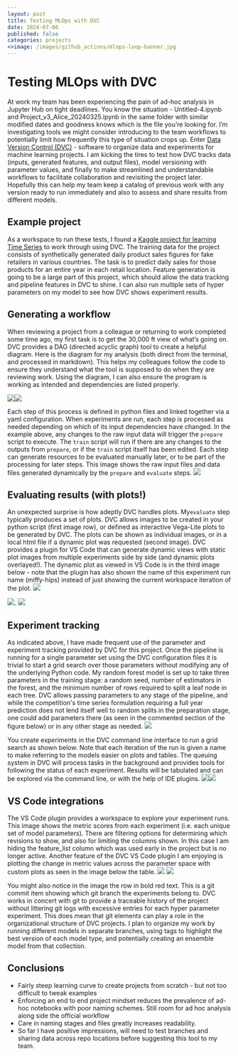 ```yaml
---
layout: post
title: Testing MLOps with DVC
date: 2024-07-06
published: false
categories: projects
<>image: /images/github_actions/mlops-loop-banner.jpg
---
```


# Testing MLOps with DVC
At work my team has been experiencing the pain of ad-hoc analysis in Jupyter Hub on tight deadlines.  You know the situation - Untitled-4.ipynb and Project_v3_Alice_20240325.ipynb in the same folder with similar modified dates and goodness knows which is the file you’re looking for.  I’m investigating tools we might consider introducing to the team workflows to potentially limit how frequently this type of situation crops up. Enter [Data Version Control \(DVC\)](https://dvc.org) - software to organize data and experiments for machine learning projects. I am kicking the tires to test how DVC tracks data (inputs, generated features, and output files), model versioning with parameter values, and finally to make streamlined and understandable workflows to facilitate collaboration and revisiting the project later.  Hopefully this can help my team keep a catalog of previous work with any version ready to run immediately and also to assess and share results from different models.

## Example project
As a workspace to run these tests, I found a [Kaggle project for learning Time Series](https://www.kaggle.com/competitions/playground-series-s3e19/overview) to work through using DVC. The training data for the project consists of synthetically generated daily product sales figures for fake retailers in various countries.  The task is to predict daily sales for those products for an entire year in each retail location.  Feature generation is going to be a large part of this project, which should allow the data tracking and pipeline features in DVC to shine.  I can also run multiple sets of hyper parameters on my model to see how DVC shows experiment results.

## Generating a workflow
When reviewing a project from a colleague or returning to work completed some time ago, my first task is to get the 30,000 ft view of what’s going on.  DVC provides a DAG (directed acyclic graph) tool to create a helpful diagram.  Here is the diagram for my analysis (both direct from the terminal, and processed in markdown).  This helps my colleagues follow the code to ensure they understand what the tool is supposed to do when they are reviewing work.  Using the diagram, I can also ensure the program is working as intended and dependencies are listed properly.  

![](Testing%20MLOps%20with%20DVC/Screenshot%202024-06-30%20at%205.48.29%20AM.png)<!-- {"width":216} -->![](Testing%20MLOps%20with%20DVC/Screenshot%202024-06-30%20at%205.48.50%20AM.png)<!-- {"width":225} -->

Each step of this process is defined in python files and linked together via a yaml configuration.  When experiments are run, each step is processed as needed depending on which of its input dependencies have changed.  In the example above, any changes to the raw input data will trigger the `prepare` script to execute.  The `train` script will run if there are any changes to the outputs from `prepare`, or if the `train` script itself has been edited.  Each step can generate resources to be evaluated manually later, or to be part of the processing for later steps.  This image shows the raw input files and data files generated dynamically by the `prepare` and `evaluate` steps.
![](Testing%20MLOps%20with%20DVC/Screenshot%202024-06-30%20at%205.52.42%20AM.png)<!-- {"width":229} -->

## Evaluating results (with plots!)
An unexpected surprise is how adeptly DVC handles plots.  My`evaluate` step typically produces a set of plots.  DVC allows images to be created in your python script (first image row), or defined as interactive Vega-Lite plots to be generated by DVC.  The plots can be shown as individual images, or in a local html file if a dynamic plot was requested (second image).  DVC provides a plugin for VS Code that can generate dynamic views with static plot images from multiple experiments side by side (and dynamic plots overlayed!).  The dynamic plot as viewed in VS Code is in the third image below - note that the plugin has also shown the name of this experiment run name (miffy-hips) instead of just showing the current workspace iteration of the plot.
![](Testing%20MLOps%20with%20DVC/Screenshot%202024-06-30%20at%206.15.59%20AM.png)


![](Testing%20MLOps%20with%20DVC/Screenshot%202024-06-30%20at%208.14.35%20AM.png)<!-- {"width":259} -->.     ![](Testing%20MLOps%20with%20DVC/Screenshot%202024-06-30%20at%207.26.37%20AM.png)<!-- {"width":370} -->


## Experiment tracking
As indicated above, I have made frequent use of the parameter and experiment tracking provided by DVC for this project.  Once the pipeline is running for a single parameter set using the DVC configuration files it is trivial to start a grid search over those parameters without modifying any of the underlying Python code.  My random forest model is set up to take three parameters in the training stage: a random seed, number of estimators in the forest, and the minimum number of rows required to split a leaf node in each tree.   DVC allows passing parameters to any stage of the pipeline, and  while the competition's time series formulation requiring a full year prediction does not lend itself well to random splits in the preparation stage, one could add parameters there (as seen in the commented section of the figure below) or in any other stage as needed. 
![](Testing%20MLOps%20with%20DVC/Screenshot%202024-06-30%20at%203.35.38%20PM.png)

You create experiments in the DVC command line interface to run a grid search as shown below.  Note that each iteration of the run is given a name to make referring to the models easier on plots and tables.  The queuing system in DVC will process tasks in the background and provides tools for following the status of each experiment.  Results will be tabulated and can be explored via the command line, or with the help of IDE plugins.
![](Testing%20MLOps%20with%20DVC/Screenshot%202024-06-30%20at%207.57.32%20AM.png)![](Testing%20MLOps%20with%20DVC/Screenshot%202024-06-30%20at%207.58.57%20AM.png)<!-- {"width":386} -->

## VS Code integrations
The VS Code plugin provides a workspace to explore your experiment runs.  This image shows the metric scores from each experiment (i.e. each unique set of model parameters).  There are filtering options for determining which revisions to show, and also for limiting the columns shown.  In this case I am hiding the feature_list column which was used early in the project but is no longer active.   Another feature of the DVC VS Code plugin I am enjoying is plotting the change in metric values across the parameter space with custom plots as seen in the image below the table.
![](Testing%20MLOps%20with%20DVC/Screenshot%202024-06-30%20at%201.20.20%20PM.png)
![](Testing%20MLOps%20with%20DVC/Screenshot%202024-06-30%20at%208.12.06%20AM.png)

You might also notice in the image the row in bold red text.  This is a git commit item showing which git branch the experiments belong to.  DVC works in concert with git to provide a traceable history of the project without littering git logs with excessive entries for each hyper parameter experiment.  This does mean that git elements can play a role in the organizational structure of DVC projects. I plan to organize my work by running different models in separate branches, using tags to highlight the best version of each model type, and potentially creating an ensemble model from that collection.

## Conclusions
- Fairly steep learning curve to create projects from scratch - but not too difficult to tweak examples
- Enforcing an end to end project mindset reduces the prevalence of ad-hoc notebooks with poor naming schemes.  Still room for ad hoc analysis along side the official workflow
- Care in naming stages and files greatly increases readability.
- So far I have positive impressions, will need to test branches and sharing data across repo locations before suggesting this tool to my team.
